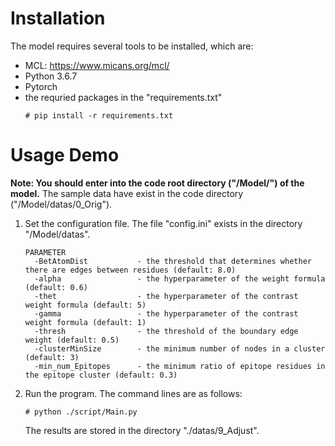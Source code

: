 # Installation
The model requires several tools to be installed, which are:  
* MCL: https://www.micans.org/mcl/
* Python 3.6.7
* Pytorch
* the requried packages in the "requirements.txt"  
  ```
  # pip install -r requirements.txt
  ```

# Usage Demo
**Note: You should enter into the code root directory ("/Model/") of the model.** The sample data have exist in the code directory ("/Model/datas/0_Orig"). 
1. Set the configuration file. The file "config.ini" exists in the directory "/Model/datas".
    ```
    PARAMETER
      -BetAtomDist           - the threshold that determines whether there are edges between residues (default: 8.0)
      -alpha                 - the hyperparameter of the weight formula (default: 0.6)
      -thet                  - the hyperparameter of the contrast weight formula (default: 5)
      -gamma                 - the hyperparameter of the contrast weight formula (default: 1)
      -thresh                - the threshold of the boundary edge weight (default: 0.5)
      -clusterMinSize        - the minimum number of nodes in a cluster (default: 3)
      -min_num_Epitopes      - the minimum ratio of epitope residues in the epitope cluster (default: 0.3)
    ```
2.  Run the program. The command lines are as follows:
    ```
    # python ./script/Main.py
    ```
    The results are stored in the directory "./datas/9_Adjust".  

                

